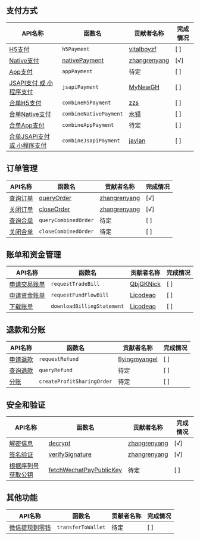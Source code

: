 ## 支付方式
| API名称 | 函数名 | 贡献者名称 | 完成情况 |
|---------|--------|------------|----------|
| [H5支付](https://pay.weixin.qq.com/wiki/doc/apiv3/apis/chapter3_3_1.shtml) | `h5Payment` | [vitalboyzf](https://github.com/vitalboyzf) | [ ] |
| [Native支付](https://pay.weixin.qq.com/wiki/doc/apiv3/apis/chapter3_4_1.shtml) | [nativePayment](docs/nativePayment.md) | [zhangrenyang](https://github.com/zhangrenyang) | [√] |
| [App支付](https://pay.weixin.qq.com/wiki/doc/apiv3/apis/chapter3_2_1.shtml) | `appPayment` | 待定 | [ ] |
| [JSAPI支付 或 小程序支付](https://pay.weixin.qq.com/wiki/doc/apiv3/apis/chapter3_1_1.shtml) | `jsapiPayment` | [MyNewGH](https://github.com/MyNewGH) | [ ] |
| [合单H5支付](https://pay.weixin.qq.com/wiki/doc/apiv3/apis/chapter5_1_2.shtml) | `combineH5Payment` | [zzs](https://github.com/zhangzs000) | [ ] | 
| [合单Native支付](https://pay.weixin.qq.com/wiki/doc/apiv3/apis/chapter5_1_5.shtml) | `combineNativePayment` | [水镜](https://github.com/2119855865/) | [ ] |
| [合单App支付](https://pay.weixin.qq.com/wiki/doc/apiv3/apis/chapter5_1_1.shtml) | `combineAppPayment` | 待定 | [ ] |
| [合单JSAPI支付 或 小程序支付](https://pay.weixin.qq.com/wiki/doc/apiv3/apis/chapter5_1_3.shtml) | `combineJsapiPayment` | [jaylan](https://github.com/han6054) | [ ] |

## 订单管理

| API名称                                                                    | 函数名                        | 贡献者名称                                   | 完成情况 |
| -------------------------------------------------------------------------- | ----------------------------- | -------------------------------------------- | -------- |
| [查询订单](https://pay.weixin.qq.com/wiki/doc/apiv3/apis/chapter3_1_2.shtml)  | [queryOrder](docs/queryOrder.md) | [zhangrenyang](https://github.com/zhangrenyang) | [√]     |
| [关闭订单](https://pay.weixin.qq.com/wiki/doc/apiv3/apis/chapter3_1_3.shtml)  | [closeOrder](docs/closeOrder.md) | [zhangrenyang](https://github.com/zhangrenyang) | [√]     |
| [查询合单](https://pay.weixin.qq.com/wiki/doc/apiv3/apis/chapter5_1_11.shtml) | `queryCombinedOrder`        | 待定                                         | [ ]      |
| [关闭合单](https://pay.weixin.qq.com/wiki/doc/apiv3/apis/chapter5_1_12.shtml) | `closeCombinedOrder`        | 待定                                         | [ ]      |

## 账单和资金管理
| API名称 | 函数名 | 贡献者名称 | 完成情况 |
|---------|--------|------------|----------|
| [申请交易账单](https://pay.weixin.qq.com/wiki/doc/apiv3/apis/chapter3_1_6.shtml) | `requestTradeBill` | [QbjGKNick](https://github.com/QbjGKNick) | [ ] |
| [申请资金账单](https://pay.weixin.qq.com/wiki/doc/apiv3/apis/chapter3_1_7.shtml) | `requestFundFlowBill` | [Licodeao](https://github.com/Licodeao) | [ ] |
| [下载账单](https://pay.weixin.qq.com/wiki/doc/apiv3/apis/chapter3_1_8.shtml) | `downloadBillingStatement` | [Licodeao](https://github.com/Licodeao) | [ ] |

## 退款和分账 
| API名称 | 函数名 | 贡献者名称 | 完成情况 |
|---------|--------|------------|----------|
| [申请退款](https://pay.weixin.qq.com/wiki/doc/apiv3/apis/chapter3_2_9.shtml) | `requestRefund` | [flyingmyangel](https://github.com/flyingmyangel) | [ ] |
| [查询退款](https://pay.weixin.qq.com/wiki/doc/apiv3/apis/chapter3_2_10.shtml) | `queryRefund` | 待定 | [ ] |
| [分账](https://pay.weixin.qq.com/wiki/doc/apiv3/apis/chapter8_1_1.shtml) | `createProfitSharingOrder` | 待定 | [ ] |

## 安全和验证

| API名称                                                                                                               | 函数名                                                  | 贡献者名称                                   | 完成情况 |
| --------------------------------------------------------------------------------------------------------------------- | ------------------------------------------------------- | -------------------------------------------- | -------- |
| [解密信息](https://pay.weixin.qq.com/docs/merchant/development/interface-rules/sensitive-data-encryption.html)           | [decrypt](docs/decrypt.md)                                 | [zhangrenyang](https://github.com/zhangrenyang) | [√]     |
| [签名验证](https://pay.weixin.qq.com/docs/merchant/development/interface-rules/signature-verification.html)              | [verifySignature](docs/verifySignature.md)                 | [zhangrenyang](https://github.com/zhangrenyang) | [√]     |
| [根据序列号获取公钥](https://pay.weixin.qq.com/docs/merchant/apis/platform-certificate/api-v3-get-certificates/get.html) | [fetchWechatPayPublicKey](docs/fetchWechatPayPublicKey.md) | 待定                                         | [ ]      |

## 其他功能

| API名称                                                                                                                           | 函数名               | 贡献者名称 | 完成情况 |
| --------------------------------------------------------------------------------------------------------------------------------- | -------------------- | ---------- | -------- |
| [微信提现到零钱](https://pay.weixin.qq.com/docs/merchant/apis/batch-transfer-to-balance/transfer-batch/initiate-batch-transfer.html) | `transferToWallet` | 待定       | [ ]      |
